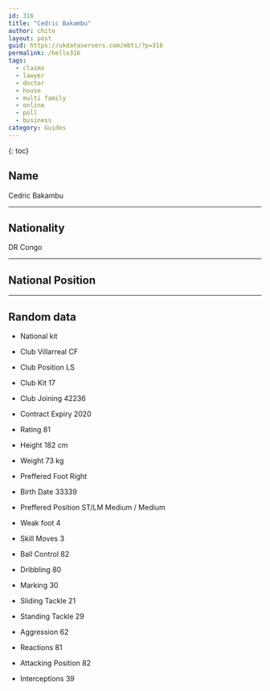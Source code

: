 ```yaml
---
id: 316
title: "Cedric Bakambu"
author: chito
layout: post
guid: https://ukdataservers.com/mbti/?p=316
permalink: /hello316
tags:
  - claims
  - lawyer
  - doctor
  - house
  - multi family
  - online
  - poll
  - business
category: Guides
---
```

{: toc}

## Name 
Cedric Bakambu 

* * *

## Nationality 
DR Congo 

* * *

## National Position 

* * *

## Random data 

 * National kit 
 * Club 
Villarreal CF 

 * Club Position 
LS 

 * Club Kit 
17 

 * Club Joining 
42236 

 * Contract Expiry 
2020 

 * Rating 
81 

 * Height 
182 cm 

 * Weight 
73 kg 

 * Preffered Foot 
Right 

 * Birth Date 
33339 

 * Preffered Position 
ST/LM Medium / Medium 

 * Weak foot 
4 

 * Skill Moves 
3 

 * Ball Control 
82 

 * Dribbling 
80 

 * Marking 
30 

 * Sliding Tackle 
21 

 * Standing Tackle 
29 

 * Aggression 
62 

 * Reactions 
81 

 * Attacking Position 
82 

 * Interceptions 
39
